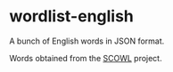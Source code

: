 # wordlist-english

A bunch of English words in JSON format.

Words obtained from the [SCOWL][] project.

[SCOWL]: http://wordlist.aspell.net/

